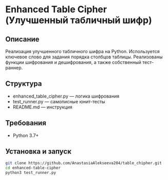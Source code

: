 # Enhanced Table Cipher (Улучшенный табличный шифр)

## Описание

Реализация улучшенного табличного шифра на Python. Используется ключевое слово для задания порядка столбцов таблицы. Реализованы функции шифрования и дешифрования, а также собственный тест-раннер.

## Структура

- enhanced_table_cipher.py — логика шифрования
- test_runner.py — самописные юнит-тесты
- README.md — инструкция

## Требования

- Python 3.7+

## Установка и запуск

```bash
git clone https://github.com/AnastasiaAlekseeva204/table_chipher.git
cd enhanced-table-cipher
python3 test_runner.py